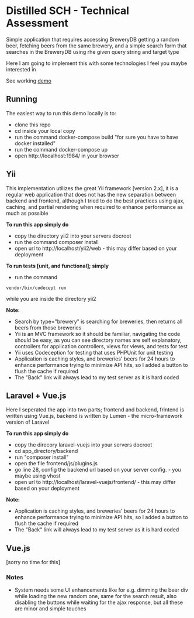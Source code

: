 # Distilled SCH - Technical Assessment
Simple application that requires accessing BreweryDB getting a random beer, fetching beers from the same brewery, and a simple search form that searches in the BreweryDB using rhe given query string and target type

Here I am going to implement this with some technologies I feel you maybe interested in

See working [demo](http://daft.nefya.com/)

## Running
The easiest way to run this demo locally is to:
* clone this repo
* cd inside your local copy 
* run the command docker-compose build "for sure you have to have docker installed"
* run the command docker-compose up
* open http://localhost:1984/ in your browser

## Yii
This implementation utilizes the great Yii framework [version 2.x], it is a regular web application that does not has the new separation between backend and frontend, although I tried to do the best practices using ajax, caching, and partial rendering when required to enhance performance as much as possible

**To run this app simply do**
* copy the directory yii2 into your servers docroot
* run the command composer install
* open url to http://localhost/yii2/web - this may differ based on your deployment

**To run tests [unit, and functional]; simply**
* run the command
```
vendor/bin/codecept run
```
while you are inside the directory yii2

**Note:**
* Search by type="brewery" is searching for breweries, then returns all beers from those breweries
* Yii is an MVC framework so it should be familiar, navigating the code should be easy, as you can see directory names are self explanatory, controllers for application controllers, views for views, and tests for test  
* Yii uses Codeception for testing that uses PHPUnit for unit testing
* Application is caching styles, and breweries' beers for 24 hours to enhance performance trying to minimize API hits, so I added a button to flush the cache if required
* The "Back" link will always lead to my test server as it is hard coded 

## Laravel + Vue.js
Here I seperated the app into two parts; frontend and backend, frintend is written using Vue.js, backend is written by Lumen - the micro-framework version of Laravel

**To run this app simply do**
* copy the direcory laravel-vuejs into your servers docroot
* cd app_directory/backend
* run "composer install"
* open the file frontend/js/plugins.js
* go line 28, config the backend url based on your server config. - you maybe using vhost
* open url to http://localhost/laravel-vuejs/frontend/ - this may differ based on your deployment

**Note:**
* Application is caching styles, and breweries' beers for 24 hours to enhance performance trying to minimize API hits, so I added a button to flush the cache if required
* The "Back" link will always lead to my test server as it is hard coded

## Vue.js
[sorry no time for this]

### Notes
* System needs some UI enhancements like for e.g. dimming the beer div while loading the new random one, same for the search result, also disabling the buttons while waiting for the ajax response, but all these are minor and simple touches